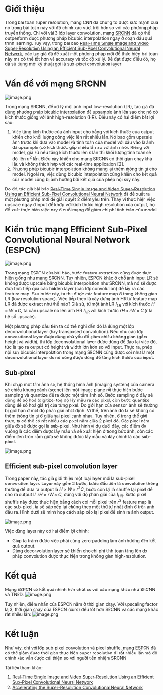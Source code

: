# Giới thiệu
Trong bài toán super resolution, mạng CNN đã chứng tỏ được sức mạnh của nó trong bài toán này với độ chính xác vượt trội hơn so với các phương pháp truyền thống. Chỉ với vài 3 lớp layer convolution, mạng [SRCNN](https://viblo.asia/p/upscale-anh-voi-mot-mang-cnn-don-gian-Az45b04gZxY) đã có thể outperform được phương pháp bicubic interpolation ngay ở đoạn đầu quá trình learning. Tuy vậy, trong bài báo [Real-Time Single Image and Video Super-Resolution Using an Efficient Sub-Pixel Convolutional Neural Network](https://arxiv.org/abs/1609.05158), các tác giả đã đề xuất một phương pháp mới để thực hiện bài toán này mà có thể tốt hơn về accuracy và tốc độ xử lý. Để đạt được điều đó, họ đã sử dụng một kỹ thuật gọi là sub-pixel convolution layer

# Vấn đề với mạng SRCNN
![image.png](https://images.viblo.asia/1da1a7ab-0323-4043-adc5-3898226bee9b.png)

Trong mạng SRCNN, để xử lý một ảnh input low-resolution (LR), tác giả đã dùng phương pháp bicubic interpolation để upsample ảnh lên sao cho nó có kích thước giống với ảnh high-resolution (HR). Điều này có hai điểm bất lợi sau:

1. Việc tăng kích thước của ảnh input cho bằng với kích thước của output khiến cho khối lượng công việc lên rất nhiều lần. Nó bao gồm upscale ảnh trước khi đưa vào model và tính toán của model với đầu vào là ảnh đã upsample (có kích thước gấp nhiều lần so với ảnh nhỏ). Riêng với model, giả sử nếu tăng kích thước lên $n$ lần thì khối lượng tính toán sẽ đội lên $n^2$ lần. Điều này khiến cho mạng SRCNN có thời gian chạy khá lâu và không thích hợp với các real-time application [2].
2. Phương pháp bicubic interpolation không mang lại thêm thông tin gì cho model. Ngoài ra, việc dùng bicubic interpolation cũng khiến cho kết quả của model cũng bị ảnh hưởng bởi kết quả của phép nội suy này.

Do đó, tác giả bài báo [Real-Time Single Image and Video Super-Resolution Using an Efficient Sub-Pixel Convolutional Neural Network](https://arxiv.org/abs/1609.05158) đã đề xuất ra một phương pháp mới để giải quyết 2 điểm yếu trên. Thay vì thực hiện việc upscale ngay ở input để khớp với kích thước high resolution của output, họ đề xuất thực hiện việc này ở cuối mạng để giảm chi phí tính toán của model.

# Kiến trúc mạng Efficient Sub-Pixel Convolutional Neural Network (ESPCN)
![image.png](https://images.viblo.asia/f65efbaf-026b-418c-8b54-ba01fbeda55d.png)

Trong mạng ESPCN của bài báo, bước feature extraction cũng được thực hiện giống như mạng SRCNN. Tuy nhiên, ESPCN khác ở chỗ ảnh input LR sẽ không được upscale bằng bicubic interpolation như SRCNN, mà nó sẽ được đưa trực tiếp qua các hidden layer (các lớp convolution) để lấy ra các feature map. Sau bước này, ta thu được các feature map ở trong không gian LR (low resolution space). Việc tiếp theo là xây dựng ảnh HR từ feature map LR đã được extract như thế nào? Giả sử, từ một ảnh LR $I_{LR}$ với kích thước $H \times W \times C$, ta cần upscale nó lên ảnh HR $I_{HR}$ với kích thước $rH \times rW \times C$ ($r$ là hệ số upscale).

Một phương pháp đầu tiên ta có thể nghĩ đến đó là dùng một lớp deconvolutional layer (hay transposed convolution). Nếu như các lớp convolutional layer được dùng chủ yếu để giảm chiều không gian (gồm height và width), thì lớp deconvolutional layer được dùng để đảo lại việc đó, tức là tạo ra output có height và width lớn hơn so với input. Thực ra, phép nội suy bicubic interpolation trong mạng SRCNN cũng được coi như là một deconvolutional layer do nó cũng được dùng để tăng kích thước của input.

## Sub-pixel

Khi chụp một tấm ảnh số, hệ thống hình ảnh (imaging system) của camera sẽ chiếu khung cảnh (scene) lên một image plane rồi thực hiện bước sampling và quantize để ra được một tấm ảnh số. Bước sampling ở đây sẽ dùng để số hoá (digitize) toạ độ lấy mẫu ra các pixel, còn bước quantize dùng để số hoá giá trị của từng pixel. Do giới hạn của sensor, ảnh sẽ thường bị giới hạn ở một độ phân giải nhất định. Vì thế, trên ảnh đó ta sẽ không có thêm thông tin gì ở giữa hai pixel cạnh nhau. Tuy nhiên, ở trong thế giới thực, ta có thể có rất nhiều các pixel nằm giữa 2 pixel đó. Các pixel nằm giữa đó sẽ được gọi là sub-pixel. Như hình ví dụ dưới đây, các điểm đỏ vuông là các điểm được lấy mẫu và sẽ xuất hiện ở trong bức ảnh, còn các điểm đen tròn nằm giữa sẽ không được lấy mẫu và đây chính là các sub-pixel.

![image.png](https://images.viblo.asia/da49e535-db02-43f3-aa36-0eeb9eebe00e.png)

## Efficient sub-pixel convolution layer

Trong paper này, tác giả giới thiệu một loại layer mới là sub-pixel convolution layer. Layer này gồm 2 bước, bước đầu tiên là convolution thông thường để đưa ra output là $H \times W \times r^2C$, bước còn lại là shuffle lại pixel để cho ra output là $rH \times rW \times C$, đúng với độ phân giải của $I_{HR}$. Bước pixel shuffle này được thực hiện bằng cách coi mỗi pixel trên $r^2$ feature map là các sub-pixel, ta sẽ sắp xếp lại chúng theo một thứ tự nhất định ở trên ảnh đầu ra. Hình dưới sẽ minh hoạ cách sắp xếp lại pixel để sinh ra ảnh output.

![image.png](https://images.viblo.asia/c02e6f3a-70ee-438f-9435-eb63b345b637.png)

Việc dùng layer này có hai điểm lợi chính:
* Giúp ta tránh được việc phải dùng zero-padding làm ảnh hưởng đến kết quả output.
* Dùng deconvolution layer sẽ khiến cho chi phí tính toán tăng lên do phép convolution được thực hiện trong không gian high-resolution.

# Kết quả
Mạng ESPCN có kết quả nhỉnh hơn chút so với các mạng khác như SRCNN và TNRD.
![image.png](https://images.viblo.asia/dd3b88f5-a929-45b3-a155-8b612b569c7d.png)

Tuy nhiên, điểm nhấn của ESPCN nằm ở thời gian chạy. Với upscaling factor là 3, thời gian chạy của ESPCN (ours) đều tốt hơn SRCNN và các mạng khác rất nhiều lần:
![image.png](https://images.viblo.asia/2cc7f43b-0f0c-47c7-b774-ccb1855960bb.png)

# Kết luận
Như vậy, chỉ với lớp sub-pixel convolution và pixel shuffle, mạng ESPCN đã có thể giảm được thời gian thực hiện super-resolution đi rất nhiều lần mà độ chính xác vẫn được cải thiện so với người tiền nhiệm SRCNN.


Tài liệu tham khảo:
1. [Real-Time Single Image and Video Super-Resolution Using an Efficient Sub-Pixel Convolutional Neural Network](https://arxiv.org/abs/1609.05158)
2. [Accelerating the Super-Resolution Convolutional Neural Network](https://arxiv.org/abs/1608.00367)